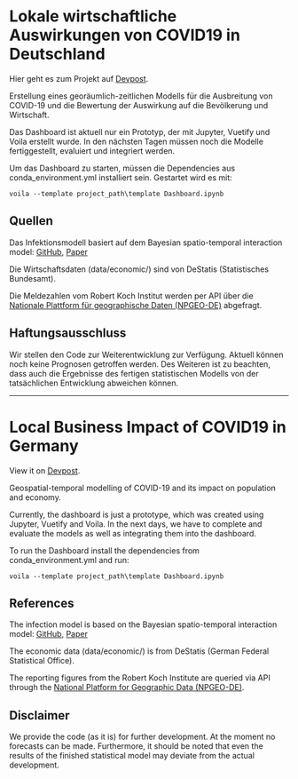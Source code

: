 # Lokale wirtschaftliche Auswirkungen von COVID19 in Deutschland

Hier geht es zum Projekt auf [Devpost](https://devpost.com/software/1_047_b_wirtschaftliche_auswirkungen_806).

Erstellung eines georäumlich-zeitlichen Modells für die Ausbreitung von COVID-19 und die Bewertung der Auswirkung auf die Bevölkerung und Wirtschaft. 

Das Dashboard ist aktuell nur ein Prototyp, der mit Jupyter, Vuetify und Voila erstellt wurde. In den nächsten Tagen müssen noch die Modelle fertiggestellt, evaluiert und integriert werden.

Um das Dashboard zu starten, müssen die Dependencies aus conda_environment.yml installiert sein. Gestartet wird es mit:

    voila --template project_path\template Dashboard.ipynb

## Quellen
Das Infektionsmodell basiert auf dem Bayesian spatio-temporal interaction model: [GitHub](https://github.com/ostojanovic/BSTIM), [Paper](https://www.biorxiv.org/content/10.1101/617795v1)

Die Wirtschaftsdaten (data/economic/) sind von DeStatis (Statistisches Bundesamt).

Die Meldezahlen vom Robert Koch Institut werden per API über die [Nationale Plattform für geographische Daten (NPGEO-DE)](https://npgeo-corona-npgeo-de.hub.arcgis.com/datasets/dd4580c810204019a7b8eb3e0b329dd6_0?orderBy=Meldedatum) abgefragt.

## Haftungsausschluss
Wir stellen den Code zur Weiterentwicklung zur Verfügung. Aktuell können noch keine Prognosen getroffen werden. Des Weiteren ist zu beachten, dass auch die Ergebnisse des fertigen statistischen Modells von der tatsächlichen Entwicklung abweichen können.

---

# Local Business Impact of COVID19 in Germany
View it on [Devpost](https://devpost.com/software/1_047_b_wirtschaftliche_auswirkungen_806).

Geospatial-temporal modelling of COVID-19 and its impact on population and economy.

Currently, the dashboard is just a prototype, which was created using Jupyter, Vuetify and Voila. In the next days, we have to complete and evaluate the models as well as integrating them into the dashboard.

To run the Dashboard install the dependencies from conda_environment.yml and run:

    voila --template project_path\template Dashboard.ipynb
    
## References
The infection model is based on the Bayesian spatio-temporal interaction model: [GitHub](https://github.com/ostojanovic/BSTIM), [Paper](https://www.biorxiv.org/content/10.1101/617795v1)

The economic data (data/economic/) is from DeStatis (German Federal Statistical Office).

The reporting figures from the Robert Koch Institute are queried via API through the [National Platform for Geographic Data (NPGEO-DE)](https://npgeo-corona-npgeo-de.hub.arcgis.com/datasets/dd4580c810204019a7b8eb3e0b329dd6_0?orderBy=Meldedatum).

## Disclaimer
We provide the code (as it is) for further development. At the moment no forecasts can be made. Furthermore, it should be noted that even the results of the finished statistical model may deviate from the actual development.
